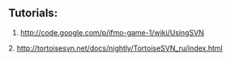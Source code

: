 ## Tutorials: ##
1. http://code.google.com/p/ifmo-game-1/wiki/UsingSVN
<p> 2. <a href='http://tortoisesvn.net/docs/nightly/TortoiseSVN_ru/index.html'>http://tortoisesvn.net/docs/nightly/TortoiseSVN_ru/index.html</a>